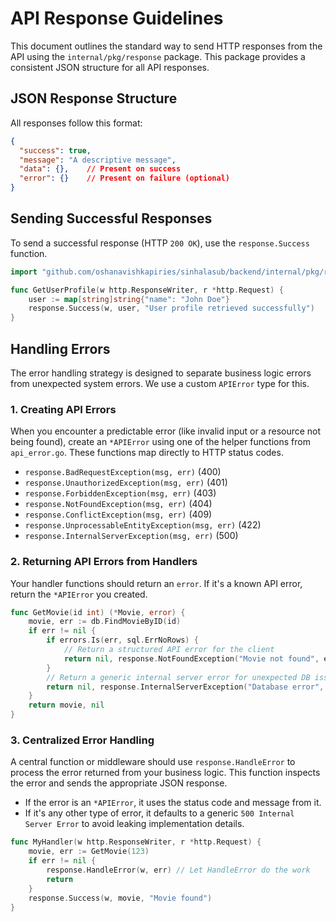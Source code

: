 # API Response Guidelines

This document outlines the standard way to send HTTP responses from the API using the `internal/pkg/response` package. This package provides a consistent JSON structure for all API responses.

## JSON Response Structure

All responses follow this format:

```json
{
  "success": true,
  "message": "A descriptive message",
  "data": {},    // Present on success
  "error": {}    // Present on failure (optional)
}
```

## Sending Successful Responses

To send a successful response (HTTP `200 OK`), use the `response.Success` function.

```go
import "github.com/oshanavishkapiries/sinhalasub/backend/internal/pkg/response"

func GetUserProfile(w http.ResponseWriter, r *http.Request) {
    user := map[string]string{"name": "John Doe"}
    response.Success(w, user, "User profile retrieved successfully")
}
```

## Handling Errors

The error handling strategy is designed to separate business logic errors from unexpected system errors. We use a custom `APIError` type for this.

### 1. Creating API Errors

When you encounter a predictable error (like invalid input or a resource not being found), create an `*APIError` using one of the helper functions from `api_error.go`. These functions map directly to HTTP status codes.

- `response.BadRequestException(msg, err)` (400)
- `response.UnauthorizedException(msg, err)` (401)
- `response.ForbiddenException(msg, err)` (403)
- `response.NotFoundException(msg, err)` (404)
- `response.ConflictException(msg, err)` (409)
- `response.UnprocessableEntityException(msg, err)` (422)
- `response.InternalServerException(msg, err)` (500)

### 2. Returning API Errors from Handlers

Your handler functions should return an `error`. If it's a known API error, return the `*APIError` you created.

```go
func GetMovie(id int) (*Movie, error) {
    movie, err := db.FindMovieByID(id)
    if err != nil {
        if errors.Is(err, sql.ErrNoRows) {
            // Return a structured API error for the client
            return nil, response.NotFoundException("Movie not found", err)
        }
        // Return a generic internal server error for unexpected DB issues
        return nil, response.InternalServerException("Database error", err)
    }
    return movie, nil
}
```

### 3. Centralized Error Handling

A central function or middleware should use `response.HandleError` to process the error returned from your business logic. This function inspects the error and sends the appropriate JSON response.

- If the error is an `*APIError`, it uses the status code and message from it.
- If it's any other type of error, it defaults to a generic `500 Internal Server Error` to avoid leaking implementation details.

```go
func MyHandler(w http.ResponseWriter, r *http.Request) {
    movie, err := GetMovie(123)
    if err != nil {
        response.HandleError(w, err) // Let HandleError do the work
        return
    }
    response.Success(w, movie, "Movie found")
}
```